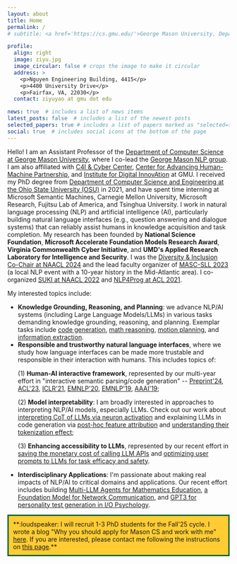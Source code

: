 ```yaml
---
layout: about
title: Home
permalink: /
# subtitle: <a href='https://cs.gmu.edu/'>George Mason University, Department of Computer Science</a>.

profile:
  align: right
  image: ziyu.jpg
  image_circular: false # crops the image to make it circular
  address: >
    <p>Nguyen Engineering Building, 4415</p>
    <p>4400 University Drive</p>
    <p>Fairfax, VA, 22030</p>
  contact: ziyuyao at gmu dot edu

news: true  # includes a list of news items
latest_posts: false  # includes a list of the newest posts
selected_papers: true # includes a list of papers marked as "selected={true}"
social: true  # includes social icons at the bottom of the page
---
```


Hello! I am an Assistant Professor of the <a href="https://cs.gmu.edu/">Department of Computer Science at George Mason University</a>, where I co-lead the <a href="https://nlp.cs.gmu.edu/">George Mason NLP group</a>. I am also affiliated with <a href="https://c4i.gmu.edu/">C4I & Cyber Center</a>, <a href="https://cahmp.gmu.edu/">Center for Advancing Human-Machine Partnership</a>, and <a href="https://idia.gmu.edu/">Institute for Digital InnovAtion</a> at GMU. I received my PhD degree from <a href="https://cse.osu.edu/">Department of Computer Science and Engineering at the Ohio State University (OSU)</a> in 2021, and have spent time interning at Microsoft Semantic Machines, Carnegie Mellon University, Microsoft Research, Fujitsu Lab of America, and Tsinghua University. I work in natural language processing (NLP) and artificial intelligence (AI), particularly building natural language interfaces (e.g., question answering and dialogue systems) that can reliably assist humans in knowledge acquisition and task completion. My research has been founded by <b>National Science Foundation</b>, <b>Microsoft Accelerate Foundation Models Research Award</b>, <b>Virginia Commonwealth Cyber Initiative</b>, and <b>UMD's Applied Research Laboratory for Intelligence and Security</b>. I was the <a href="https://2024.naacl.org/committees/organization/#diversity--inclusion-chairs">Diversity \& Inclusion Co-Chair at NAACL 2024</a> and the lead faculty organizer of <a href="https://www.mascsll.org/2023/">MASC-SLL 2023</a> (a local NLP event with a 10-year history in the Mid-Atlantic area). I co-organized <a href="https://suki-workshop.github.io/">SUKI at NAACL 2022</a> and <a href="https://nlp4prog.github.io/2021/">NLP4Prog at ACL 2021</a>. 

My interested topics include:
<ul>
  <li><b>Knowledge Grounding, Reasoning, and Planning</b>: we advance NLP/AI systems (including Large Language Models/LLMs) in various tasks demanding knowledge grounding, reasoning, and planning. Exemplar tasks include <a href="https://nlp4prog.github.io/2021/">code generation</a>, <a href="https://arxiv.org/pdf/2410.03864">math reasoning</a>, <a href="https://arxiv.org/pdf/2310.03249.pdf">motion planning</a>, and <a href="https://arxiv.org/pdf/2305.13469.pdf">information extraction</a>. 
  </li>
  
  <!-- With my wonderful collaborators, we recently built <a href="https://arxiv.org/pdf/2308.04030.pdf">Gentopia</a>, an open-source platform for implementing <b>Tool-Augmented LLM Agents</b>, to facilitate the exploration of LLMs for reasoning and planning.</li> -->

  <li><b>Responsible and trustworthy natural language interfaces</b>, where we study how language interfaces can be made more trustable and responsible in their interaction with humans. This includes topics of: 
  
  (1) <b>Human-AI interactive framework</b>, represented by our multi-year effort in "interactive semantic parsing/code generation" -- <a href="https://hyan5.github.io/IntelliExplain/">Preprint'24</a>, <a href="https://arxiv.org/pdf/2305.08195.pdf">ACL'23</a>, <a href="https://openreview.net/pdf?id=v9hAX77--cZ">ICLR'21</a>, <a href="https://arxiv.org/pdf/2005.00689.pdf">EMNLP'20</a>, <a href="https://arxiv.org/pdf/1910.05389.pdf">EMNLP'19</a>, <a href="https://arxiv.org/pdf/1808.06740.pdf">AAAI'19</a>;

  (2) <b>Model interpretability</b>: I am broadly interested in approaches to interpreting NLP/AI models, especially LLMs. Check out our work about <a href="./">interpreting CoT of LLMs via neuron activation</a> and explaining LLMs in code generation via <a href="https://arxiv.org/pdf/2301.13820.pdf">post-hoc feature attribution</a> and <a href="https://arxiv.org/pdf/2305.17378.pdf">understanding their tokenization effect</a>;
  
  (3) <b>Enhancing accessibility to LLMs</b>, represented by our recent effort in <a href="https://arxiv.org/pdf/2310.03094.pdf">saving the monetary cost of calling LLM APIs</a> and <a href="https://arxiv.org/pdf/2310.02107.pdf">optimizing user prompts to LLMs for task efficacy and safety</a>.
  
  </li>

  <li><b>Interdisciplinary Applications</b>: I'm passionate about making real impacts of NLP/AI to critical domains and applications. Our recent effort includes building <a href="https://murongyue.github.io/MathVC.github.io/">Multi-LLM Agents for Mathematics Education</a>, <a href="https://arxiv.org/pdf/2402.03646.pdf">a Foundation Model for Network Communication</a>, and <a href="https://link.springer.com/epdf/10.1007/s10869-022-09864-6?sharing_token=oM_FITa-ZMsaUxDt1dypj_e4RwlQNchNByi7wbcMAY6dkXYeEYupPSqR009uRLqzjOkoEQXE54xAk8giN9qKGscoSEQcHEIuAsVuTIH0Y85EB05c3M1eR5mnsr203HjI_mcaqkcI_jvDvKGUfa1q1FviAXgPeTPBhW3gDGiJNqo=">GPT3 for personality test generation in I/O Psychology</a>. </li>

</ul>

<!-- :star2: Excited to launch <a href="https://github.com/Gentopia-AI/Gentopia">Gentopia-AI</a>, an open-source platform for creating, evaluating, and community-sharing <b>Augmented Language Model (ALM)-based Agents</b>! Check out our [teams](https://gentopia-ai.github.io/Gentopia-AI-Homepage/#about) with researchers and engineers from NC State, UMich/PennState, George Mason, CMU, etc. Stay tuned and join us! (_Update Oct 2023: Gentopia has been accepted to EMNLP'23 Demo!_) -->

<!-- **Check out my group <a href="./group">here</a>! Contact me at ziyuyao [AT] gmu [DOT] edu and follow me on <a href="https://twitter.com/ZiyuYao">Twitter</a>!** -->


<div style="border: 3px solid #006633; padding: 10px; background-color: #FFCC33">
  **:loudspeaker: I will recruit 1-3 PhD students for the Fall'25 cycle. I wrote a blog "Why you should apply for Mason CS and work with me" <a href="./why-mason-and-my-group">here</a>. If you are interested, please contact me following the instructions on <a href="./prospective_students">this page</a>.**
</div>

<!-- Write your biography here. Tell the world about yourself. Link to your favorite [subreddit](http://reddit.com). You can put a picture in, too. The code is already in, just name your picture `prof_pic.jpg` and put it in the `img/` folder.

Put your address / P.O. box / other info right below your picture. You can also disable any of these elements by editing `profile` property of the YAML header of your `_pages/about.md`. Edit `_bibliography/papers.bib` and Jekyll will render your [publications page](/al-folio/publications/) automatically.

Link to your social media connections, too. This theme is set up to use [Font Awesome icons](http://fortawesome.github.io/Font-Awesome/) and [Academicons](https://jpswalsh.github.io/academicons/), like the ones below. Add your Facebook, Twitter, LinkedIn, Google Scholar, or just disable all of them. -->

